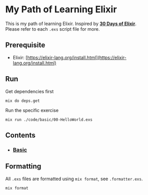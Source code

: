 # My Path of Learning Elixir

This is my path of learning Elixir. Inspired by [**30 Days of Elixir**](https://github.com/seven1m/30-days-of-elixir).  
Please refer to each `.exs` script file for more.  

## Prerequisite

- Elixir: [https://elixir-lang.org/install.html](https://elixir-lang.org/install.html)

## Run

Get dependencies first

```shell
mix do deps.get
```

Run the specific exercise

```shell
mix run ./code/basic/00-HelloWorld.exs
```

## Contents

- ### [Basic](https://github.com/kwchang0831/path-learning-elixir/tree/main/code/basic)

## Formatting

All `.exs` files are formatted using `mix format`, see `.formatter.exs`.

```shell
mix format
```
